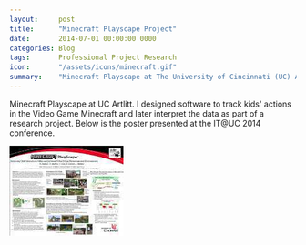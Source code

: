 ```yaml
---
layout:     post
title:      "Minecraft Playscape Project"
date:       2014-07-01 00:00:00 0000
categories: Blog
tags:       Professional Project Research
icon:       "/assets/icons/minecraft.gif"
summary: 	"Minecraft Playscape at The University of Cincinnati (UC) Arlitt. I designed software to track kids' actions in the Video Game Minecraft and later interpret the data as part of a research project. This project was later presented at the 2014 IT@UC conference."
---
```


Minecraft Playscape at UC Artlitt. I designed software to track kids' actions in the Video Game Minecraft and later interpret the data as part of a research project. Below is the poster presented at the IT@UC 2014 conference.

[![Poster Presented at IT@UC 2014 Conference](/assets/projects/playscape/playscape.jpg)](https://drive.google.com/file/d/0B0gCZqueOMVIWnMzUmtxQXB2dGs)

